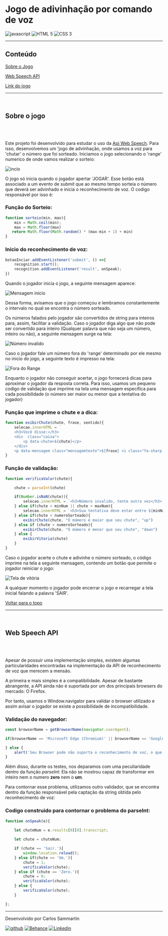 # Jogo de adivinhação por comando de voz


![javascript](https://img.shields.io/badge/JavaScript-323330?style=for-the-badge&logo=javascript&logoColor=F7DF1E
) ![HTML 5](https://img.shields.io/badge/HTML5-E34F26?style=for-the-badge&logo=html5&logoColor=white
) ![CSS 3](https://img.shields.io/badge/CSS3-1572B6?style=for-the-badge&logo=css3&logoColor=white
)


----
## Conteúdo

[Sobre o Jogo](#sobre-o-jogo) 

[Web Speech API](#web-speech-api)

[Link do jogo](https://adivinhe-o-numero-speech-recognition.vercel.app/)


---

<br>

## Sobre o jogo
<br>
<br>

Este projeto foi desenvolvido para estudar o uso da [Api Web Speech](https://developer.mozilla.org/en-US/docs/Web/API/Web_Speech_API). Para isso, desenvolvemos um 'jogo de advinhação, onde usamos a voz para 'chutar' o número que foi sorteado. Iniciamos o jogo selecionando o 'range' numerico de onde vamos realizar o sorteio:

![incio](./img/inicio.png)

O jogo só inicia quando o jogador apertar 'JOGAR'. Esse botão está associado a um evento de _submit_ que ao mesmo tempo sorteia o número que deverá ser advinhado e inicia o reconhecimento de voz. O codigo responsável por isso é:

### Função do Sorteio:
```javascript
function sorteio(min, max){
    min = Math.ceil(min);
    max = Math.floor(max)
   return Math.floor(Math.random() * (max-min + 1) + min)
}
```

### Inicio do reconhecimento de voz:
```javascript
botaoInciar.addEventListener('submit', () =>{
    recognition.start();
    recognition.addEventListener('result', onSpeak);
})
```
Quando o jogador inicia o jogo, a seguinte mensagem aparece:

![Mensagem inicio](./img/mensageminicio.png)

Dessa forma, avisamos que o jogo começou e lembramos constantemente o intervalo no qual se encontra o número sorteado.

Os números falados pelo jogador são convertidos de string para inteiros para, assim, facilitar a validação. Caso o jogador diga algo que não pode ser convertido para inteiro (Qualquer palavra que não seja um número, inteiro ou não), a seguinte mensagem surge na tela:

![Número invalido](./img/numeroinvalido.png)

Caso o jogador fale um número fora do 'range' determinado por ele mesmo no inicio do jogo, a seguinte texto é impresso na tela:

![Fora do Range](./img/fora%20do%20range.png)

Enquanto o jogador não conseguir acertar, o jogo fornecerá dicas para aproximar o jogador da resposta correta. Para isso, usamos um pequeno codigo de validação que imprime na tela uma mensagem especifica para cada possibilidade (o número ser maior ou menor que a tentativa do jogador)

### Função que imprime o chute e a dica:
```javascript
function exibirChute(chute, frase, sentido){
    selecao.innerHTML = `
    <h3>Você disse:</h3>
    <div  class="caixa">
        <p data-chute>${chute}</p>
    </div>
    <p data-mensagem class="mensagemtexto">${frase} <i class="fa-sharp fa-solid fa-arrow-${sentido}"></i> <br> Tente outra vez...</p>`;
}
```

### Função de validação:
```javascript
function verificaValor(chute){

    chute = parseInt(chute)

    if(Number.isNaN(chute)){
        selecao.innerHTML = `<h3>Número invalido, tente outra vez</h3>`
    } else if(chute < minNum || chute > maxNum){
        selecao.innerHTML = `<h3>Sua tentativa deve estar entre ${minNum} e ${maxNum}</h3>`
    } else if(chute < numeroSorteado){
        exibirChute(chute, "O múmero é maior que seu chute", "up")
    } else if (chute > numeroSorteado){
        exibirChute(chute, "O múmero é menor que seu chute", "down")
    } else {
        exibirVitoria(chute)
    }
}
```

Caso o jogador acerte o chute e adivinhe o número sorteado, o código imprime na tela a seguinte mensagem, contendo um botão que permite o jogador reiniciar o jogo:

![Tela de vitória](./img/vitoria.png)

A qualquer momento o jogador pode encerrar o jogo e recarregar a tela inicial falando a palavra 'SAIR'.

[Voltar para o topo](#jogo-de-adivinhação-por-comando-de-voz)

---
<br>

## Web Speech API
<br>
<br>

Apesar de possuir uma implementação simples, existem algumas particularidades encontradas na implementação da API de reconhecimento de voz que merecem a mensão.

A primeira e mais simples é a compatibilidade. Apesar de bastante abrangente, a API ainda não é suportada por um dos principais browsers do mercado: O Firefox. 

Por tanto, usamos o Window.navigator para validar o browser utilizado e assim avisar o jogador se existe a possibilidade de incompatibilidade.

### Validação do navegador:
```javascript
const browserName = getBrowserName(navigator.userAgent);

if(browserName == 'Microsoft Edge (Chromium)' || browserName == 'Google Chrome or Chromium' || browserName == 'Apple Safari'){

} else {
    alert('Seu Browser pode não suporta o reconhecimento de voz, o que impossibilitará o jogo. Sugerimos usar navegadores com base em chromium')
}
``` 
Além disso, durante os testes, nos deparamos com uma peculiaridade dentro da função _parseInt_: Ela não se mostrou capaz de transformar em inteiro nem o numero **zero** nem o **um**. 

Para contornar esse problema, utilizamos outro validador, que se encontra dentro da função responsável pela captação da string obtida pelo reconhecimento de voz:

### Codigo construido para contornar o problema do parseInt:
```javascript
function onSpeak(e){
    
    let chuteNum = e.results[0][0].transcript;

    let chute = chuteNum;

    if (chute == 'Sair.'){
        window.location.reload();
    } else if(chute == 'Um.'){
        chute = 1;
        verificaValor(chute);
    } else if (chute == 'Zero.'){
        chute = 0;
        verificaValor(chute);
    } else {
        verificaValor(chute);
    }

};
```
---

Desenvolvido por Carlos Sammartin 

[![github](https://img.shields.io/badge/GitHub-100000?style=for-the-badge&logo=github&logoColor=white
)](https://github.com/Primatasan)
[![Behance](https://img.shields.io/badge/Behance-0054F7?style=for-the-badge&logo=behance&logoColor=white
)](https://www.behance.net/carlosmsdesig) [![Linkedin](https://img.shields.io/badge/LinkedIn-0077B5?style=for-the-badge&logo=linkedin&logoColor=white
)](https://www.linkedin.com/in/carlossanmartindeabreu/) 







